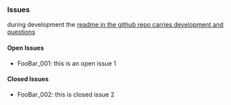 ### Issues

during development the [readme in the github repo carries development and questions](https://github.com/IHE/ITI.PCF/blob/master/README.md)

#### Open Issues

- FooBar_001: this is an open issue 1

#### Closed Issues

- FooBar_002: this is closed issue 2